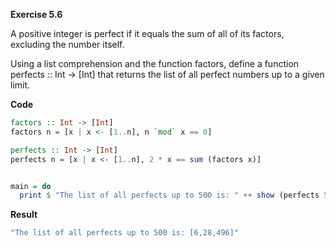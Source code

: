 **Exercise 5.6**

A positive integer is perfect if it equals the sum of all of its factors, excluding the number itself. 

Using a list comprehension and the function factors, define a function perfects :: Int -> [Int] that returns the list of all perfect numbers up to a given limit.

**Code**

```haskell
factors :: Int -> [Int]
factors n = [x | x <- [1..n], n `mod` x == 0] 

perfects :: Int -> [Int]
perfects n = [x | x <- [1..n], 2 * x == sum (factors x)]


main = do
  print $ "The list of all perfects up to 500 is: " ++ show (perfects 500)
```

**Result**
```bash
"The list of all perfects up to 500 is: [6,28,496]"
```
